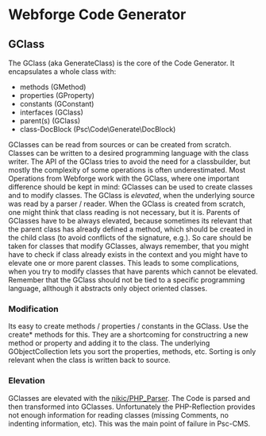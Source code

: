 # Webforge Code Generator

## GClass
The GClass (aka GenerateClass) is the core of the Code Generator. It encapsulates a whole class with:

  - methods (GMethod)
  - properties (GProperty)
  - constants (GConstant)
  - interfaces (GClass)
  - parent(s) (GClass)
  - class-DocBlock (Psc\Code\Generate\DocBlock)

GClasses can be read from sources or can be created from scratch. Classes can be written to a desired programming language with the class writer.
The API of the GClass tries to avoid the need for a classbuilder, but mostly the complexity of some operations is often underestimated. Most Operations from Webforge work with the GClass, where one important difference should be kept in mind: GClasses can be used to create classes and to modify classes.
The GClass is *elevated*, when the underlying source was read by a parser / reader. When the GClass is created from scratch, one might think that class reading is not necessary, but it is. Parents of GClasses have to be always elevated, because sometimes its relevant that the parent class has already defined a method, which should be created in the child class (to avoid conflicts of the signature, e.g.).
So care should be taken for classes that modify GClasses, always remember, that you might have to check if class already exists in the context and you might have to elevate one or more parent classes.
This leads to some complications, when you try to modify classes that have parents which cannot be elevated.
Remember that the GClass should not be tied to a specific programming language, allthough it abstracts only object oriented classes.

### Modification
Its easy to create methods / properties / constants in the GClass. Use the create* methods for this. They are a shortcoming for constructring a new method or property and adding it to the class. The underlying GObjectCollection lets you sort the properties, methods, etc. Sorting is only relevant when the class is written back to source.

### Elevation
GClasses are elevated with the [nikic/PHP_Parser](https://github.com/nikic/PHP_Parser). The Code is parsed and then transformed into GClasses. Unfortunately the PHP-Reflection provides not enough information for reading classes (missing Comments, no indenting information, etc). This was the main point of failure in Psc-CMS.
